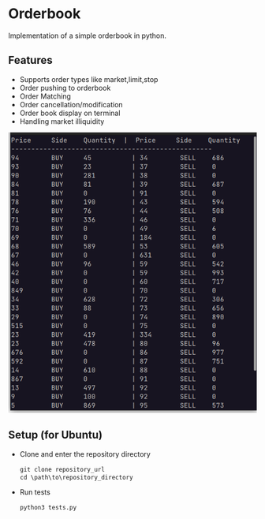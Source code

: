 # Orderbook

Implementation of a simple orderbook in  python.

## Features
- Supports order types like market,limit,stop
- Order pushing to orderbook
- Order Matching
- Order cancellation/modification
- Order book display on terminal
- Handling market illiquidity


<img src="img/orderbook.png">


## Setup (for Ubuntu)
- Clone and enter the repository directory
  ```
  git clone repository_url
  cd \path\to\repository_directory
  ```

- Run tests
  ```
  python3 tests.py
  ```
